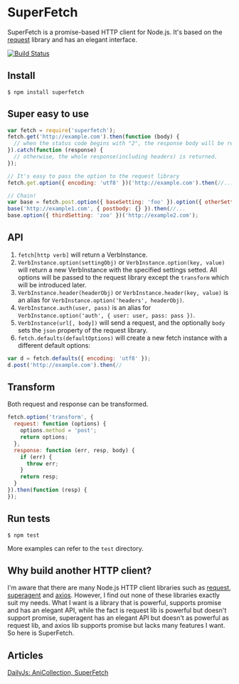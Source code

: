 SuperFetch
==========
SuperFetch is a promise-based HTTP client for Node.js. It's based on the [request](https://github.com/request/request) library and has an elegant interface.

[![Build Status](https://travis-ci.org/luin/superfetch.png?branch=master)](https://travis-ci.org/luin/superfetch)

Install
------

```shell
$ npm install superfetch
```

Super easy to use
-----------------

```javascript
var fetch = require('superfetch');
fetch.get('http://example.com').then(function (body) {
  // when the status code begins with "2", the response body will be returned.
}).catch(function (response) {
  // otherwise, the whole response(including headers) is returned.
});

// It's easy to pass the option to the request library
fetch.get.option({ encoding: 'utf8' })('http://example.com').then(//...

// Chain!
var base = fetch.post.option({ baseSetting: 'foo' }).option({ otherSetting: 'bar' });
base('http://example1.com', { postbody: {} }).then(//...
base.option({ thirdSetting: 'zoo' })('http://example2.com');
```

API
----

1. `fetch[http verb]` will return a VerbInstance.
2. `VerbInstance.option(settingObj)` or `VerbInstance.option(key, value)` will return a new VerbInstance with the specified settings setted. All options will be passed to the request library except the `transform` which will be introduced later.
3. `VerbInstance.header(headerObj)` or `VerbInstance.header(key, value)` is an alias for `VerbInstance.option('headers', headerObj)`.
4. `VerbInstance.auth(user, pass)` is an alias for `VerbInstance.option('auth', { user: user, pass: pass })`.
5. `VerbInstance(url[, body])` will send a request, and the optionally `body` sets the `json` property of the request library.
6. `fetch.defaults(defaultOptions)` will create a new fetch instance with a different default options:
```javascript
var d = fetch.defaults({ encoding: 'utf8' });
d.post('http://example.com').then(//
```

Transform
---------

Both request and response can be transformed.

```javascript
fetch.option('transform', {
  request: function (options) {
    options.method = 'post';
    return options;
  },
  response: function (err, resp, body) {
    if (err) {
      throw err;
    }
    return resp;
  }
}).then(function (resp) {
});
```

Run tests
---------

```shell
$ npm test
```

More examples can refer to the `test` directory.

Why build another HTTP client?
-------------
I'm aware that there are many Node.js HTTP client libraries such as [request](https://github.com/request/request), [superagent](https://github.com/visionmedia/superagent) and [axios](https://github.com/mzabriskie/axios). However, I find out none of these libraries exactly suit my needs. What I want is a library that is powerful, supports promise and has an elegant API, while the fact is request lib is powerful but doesn't support promise, superagent has an elegant API but doesn't as powerful as request lib, and axios lib supports promise but lacks many features I want. So here is SuperFetch.

Articles
-------
[DailyJs: AniCollection, SuperFetch](http://dailyjs.com/2015/03/19/anicollection-superfetch/)
